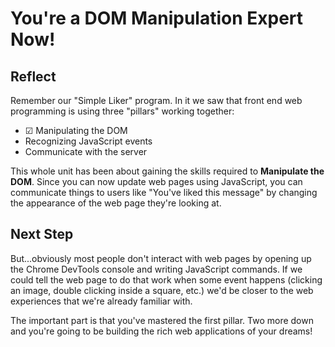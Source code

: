 # You're a DOM Manipulation Expert Now!

## Reflect

Remember our "Simple Liker" program. In it we saw that front end web
programming is using three "pillars" working together:

- &#x2611; Manipulating the DOM
- Recognizing JavaScript events
- Communicate with the server

This whole unit has been about gaining the skills required to **Manipulate the
DOM**. Since you can now update web pages using JavaScript, you can communicate
things to users like "You've liked this message" by changing the appearance of
the web page they're looking at.

## Next Step

But...obviously most people don't interact with web pages by opening up the
Chrome DevTools console and writing JavaScript commands. If we could tell the
web page to do that work when some event happens (clicking an image, double
clicking inside a square, etc.) we'd be closer to the web experiences that we're
already familiar with.

The important part is that you've mastered the first pillar. Two more down and
you're going to be building the rich web applications of your dreams!
